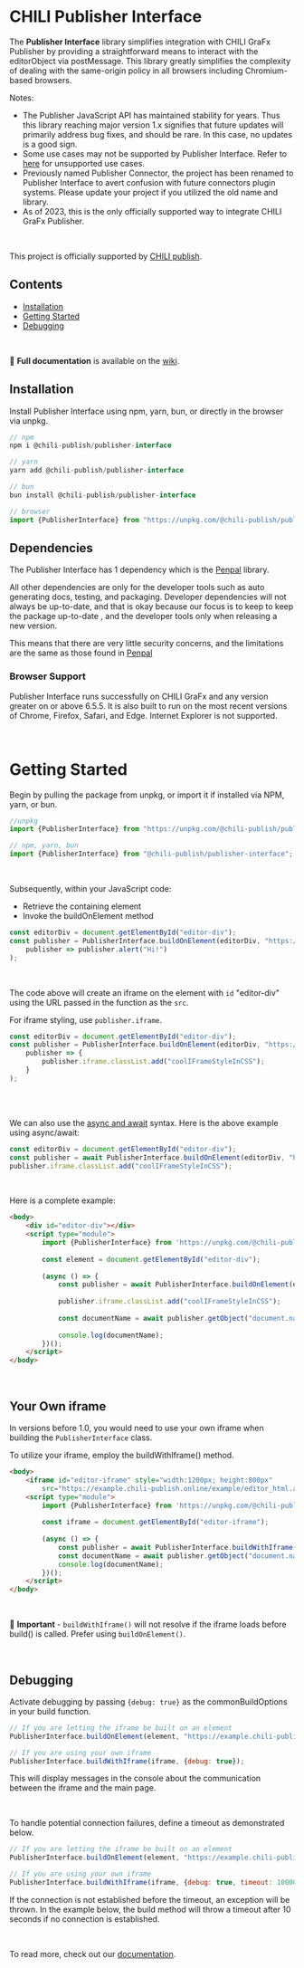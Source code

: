 # CHILI Publisher Interface
The **Publisher Interface** library simplifies integration with CHILI GraFx Publisher by providing a straightforward means to interact with the editorObject via postMessage. This library greatly simplifies the complexity of dealing with the same-origin policy in all browsers including Chromium-based browsers.

Notes:
- The Publisher JavaScript API has maintained stability for years. Thus this library reaching major version 1.x signifies that future updates will primarily address bug fixes, and should be rare. In this case, no updates is a good sign.
- Some use cases may not be supported by Publisher Interface. Refer to [here]() for unsupported use cases.
- Previously named Publisher Connector, the project has been renamed to Publisher Interface to avert confusion with future connectors plugin systems. Please update your project if you utilized the old name and library.
- As of 2023, this is the only officially supported way to integrate CHILI GraFx Publisher.

<br/>

This project is officially supported by [CHILI publish](https://chili-publish.com).

## Contents
- [Installation](#installation)
- [Getting Started](#getting-started)
- [Debugging](#debugging)

<br/>

📘 **Full documentation** is available on the [wiki](https://github.com/chili-publish/publisher-interface/wiki).

## Installation
Install Publisher Interface using npm, yarn, bun, or directly in the browser via unpkg.

```javascript
// npm
npm i @chili-publish/publisher-interface

// yarn
yarn add @chili-publish/publisher-interface

// bun
bun install @chili-publish/publisher-interface

// browser
import {PublisherInterface} from "https://unpkg.com/@chili-publish/publisher-interface@latest/dist/PublisherInterface.min.js";
```

## Dependencies
The Publisher Interface has 1 dependency which is the [Penpal](https://github.com/Aaronius/penpal) library.

All other dependencies are only for the developer tools such as auto generating docs, testing, and packaging. Developer dependencies will not always be up-to-date, and that is okay because our focus is to keep to keep the package up-to-date , and the developer tools only when releasing a new version.

This means that there are very little security concerns, and the limitations are the same as those found in [Penpal](https://github.com/Aaronius/penpal)

### Browser Support

Publisher Interface runs successfully on CHILI GraFx and any version greater on or above 6.5.5. It is also built to run on the most recent versions of Chrome, Firefox, Safari, and Edge. Internet Explorer is not supported.

<br/>

# Getting Started
Begin by pulling the package from unpkg, or import it if installed via NPM, yarn, or bun.

```javascript
//unpkg
import {PublisherInterface} from "https://unpkg.com/@chili-publish/publisher-interface@latest/dist/PublisherInterface.min.js";

// npm, yarn, bun
import {PublisherInterface} from "@chili-publish/publisher-interface";
```

<br/>

Subsequently, within your JavaScript code:
- Retrieve the containing element
- Invoke the buildOnElement method

```javascript
const editorDiv = document.getElementById("editor-div");
const publisher = PublisherInterface.buildOnElement(editorDiv, "https://example.chili-publish.online/example/editor_html.aspx?doc=3d178228-a9b9-49d0-90d9-c1c8f8b67f05&apiKey=Sczs1ruhiZcaFiqg0G0").then(
    publisher => publisher.alert("Hi!")
);
```

<br/>

The code above will create an iframe on the element with `id` "editor-div" using the URL passed in the function as the `src`.

For iframe styling, use `publisher.iframe`.

```javascript
const editorDiv = document.getElementById("editor-div");
const publisher = PublisherInterface.buildOnElement(editorDiv, "https://example.chili-publish.online/example/editor_html.aspx?doc=3d178228-a9b9-49d0-90d9-c1c8f8b67f05&apiKey=Sczs1ruhiZcaFiqg0G0").then(
    publisher => {
        publisher.iframe.classList.add("coolIFrameStyleInCSS");
    }
);
```

<br/>
<br/>

We can also use the [async and await](https://developer.mozilla.org/en-US/docs/Learn/JavaScript/Asynchronous/Promises#async_and_await) syntax. Here is the above example using async/await:

```javascript
const editorDiv = document.getElementById("editor-div");
const publisher = await PublisherInterface.buildOnElement(editorDiv, "https://example.chili-publish.online/example/editor_html.aspx?doc=3d178228-a9b9-49d0-90d9-c1c8f8b67f05&apiKey=Sczs1ruhiZcaFiqg0G0");
publisher.iframe.classList.add("coolIFrameStyleInCSS");
```

<br/>

Here is a complete example:
```html
<body>
    <div id="editor-div"></div>
    <script type="module">
        import {PublisherInterface} from 'https://unpkg.com/@chili-publish/publisher-interface@latest/dist/PublisherInterface.min.js';
    
        const element = document.getElementById("editor-div");
    
        (async () => {
            const publisher = await PublisherInterface.buildOnElement(element, "https://example.chili-publish.online/example/editor_html.aspx?doc=3d178228-a9b9-49d0-90d9-c1c8f8b67f05&apiKey=Sczs1ruhiZcaFiqg0G0");
            
            publisher.iframe.classList.add("coolIFrameStyleInCSS");
            
            const documentName = await publisher.getObject("document.name");
            
            console.log(documentName);
        })();
    </script>
</body>
```
<br/>

## Your Own iframe
In versions before 1.0, you would need to use your own iframe when building the `PublisherInterface` class.

To utilize your iframe, employ the buildWithIframe() method.

```html
<body>
    <iframe id="editor-iframe" style="width:1200px; height:800px"
        src="https://example.chili-publish.online/example/editor_html.aspx?doc=3d178228-a9b9-49d0-90d9-c1c8f8b67f05&apiKey=Sczs1ruhiZcaFiqg0G0"></iframe>
    <script type="module">
        import {PublisherInterface} from 'https://unpkg.com/@chili-publish/publisher-interface@latest/dist/PublisherInterface.min.js';
    
        const iframe = document.getElementById("editor-iframe");
    
        (async () => {
            const publisher = await PublisherInterface.buildWithIframe(iframe);
            const documentName = await publisher.getObject("document.name");
            console.log(documentName);
        })();
    </script>
</body>

```

<br/>

🚨 **Important** - `buildWithIframe()` will not resolve if the iframe loads before build() is called. Prefer using `buildOnElement()`.

<br/>

## Debugging
Activate debugging by passing `{debug: true}` as the commonBuildOptions in your build function.

```javascript
// If you are letting the iframe be built on an element
PublisherInterface.buildOnElement(element, "https://example.chili-publish.online/example/editor_html.aspx?doc=3d178228-a9b9-49d0-90d9-c1c8f8b67f05&apiKey=Sczs1ruhiZcaFiqg0G0", {debug: true})

// If you are using your own iframe
PublisherInterface.buildWithIframe(iframe, {debug: true});
```

This will display messages in the console about the communication between the iframe and the main page.

<br/>

To handle potential connection failures, define a timeout as demonstrated below.
```javascript
// If you are letting the iframe be built on an element
PublisherInterface.buildOnElement(element, "https://example.chili-publish.online/example/editor_html.aspx?doc=3d178228-a9b9-49d0-90d9-c1c8f8b67f05&apiKey=Sczs1ruhiZcaFiqg0G0", {debug: true, timeout: 10000})

// If you are using your own iframe
PublisherInterface.buildWithIframe(iframe, {debug: true, timeout: 10000});
```

If the connection is not established before the timeout, an exception will be thrown. In the example below, the build method will throw a timeout after 10 seconds if no connection is established.

<br/>

To read more, check out our [documentation](#documentation).
